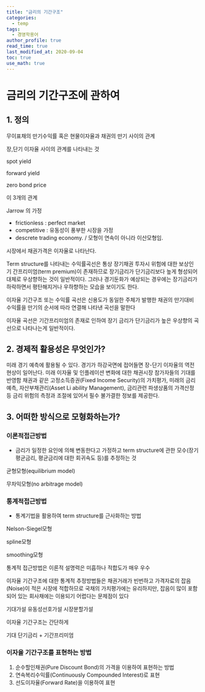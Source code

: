 ```yaml
---
title: "금리의 기간구조"
categories:
  - temp
tags:
  - 경영학용어
author_profile: true
read_time: true
last_modified_at: 2020-09-04
toc: true
use_math: true
---
```


# 금리의 기간구조에 관하여

## 1. 정의

무이표채의 만기수익률 혹은 현물이자율과 채권의 만기 사이의 관계

장,단기 이자율 사이의 관계를 나타내는 것

spot yield

forward yield

zero bond price

이 3개의 관계

Jarrow 의 가정

- frictionless : perfect market
- competitive : 유동성이 풍부한 시장을 가정
- descrete trading economy. / 모형이 연속이 아니라 이산모형임.

시장에서 채권가격은 이자율로 나타난다.

Term structure를 나타내는 수익률곡선은 통상 장기채권 투자시 위험에 대한 보상인 기
간프리미엄(term premium)이 존재하므로 장기금리가 단기금리보다 높게 형성되어 대체로
우상향하는 것이 일반적이다. 그러나 경기둔화가 예상되는 경우에는 장기금리가 하락하면서
평탄해지거나 우하향하는 모습을 보이기도 한다.

이자율 기간구조 또는 수익률 곡선은 신용도가 동일한 주체가 발행한 채권의 만기대비 수익률을 만기의 순서에 따라 연결해 나타낸 곡선을 말한다

이자율 곡선은 기간프리미엄의 존재로 인하여 장기 금리가 단기금리가 높은 우상향의 곡선으로 나타나는게 일반적이다.

## 2. 경제적 활용성은 무엇인가?

미래 경기 예측에 활용될 수 있다. 경기가 하강국면에 접어들면 장-단기 이자율의 역전현상이 일어난다.
미래 이자율 및 인플레이션 변화에 대한 채권시장 참가자들의 기대를 반영함
채권과 같은 고정소득증권(Fixed Income Security)의 가치평가, 미래의 금리예측, 자산부채관리(Asset Li
ability Management), 금리관련 파생상품의 가격산정 등 금리 위험의 측정과 조절에 있어서 필수 불가결한 정보를 제공한다.

## 3. 어떠한 방식으로 모형화하는가?

### 이론적접근방법

- 금리가 일정한 요인에 의해 변동한다고 가정하고 term structure에 관한 모수(장기평균금리, 평균금리에 대한 회귀속도 등)를 추정하는 것

균형모형(equilibrium model)

무차익모형(no arbitrage model)

### 통계적접근방법

- 통계기법을 활용하여 term structure를 근사화하는 방법

Nelson-Siegel모형

spline모형

smoothing모형

통계적 접근방법은 이론적 설명력은 미흡하나 적합도가 매우 우수

이자율 기간구조에 대한 통계적 추정방법들은 채권거래가 빈번하고 가격자료의 잡음(Noise)이 적은 시장에
적합하므로 국채의 가치평가에는 유리하지만, 잡음이 많이 포함되어 있는 회사채에는 이용되기 어렵다는 문제점이 있다

기대가설
유동성선호가설
시장분할가설

이자율 기간구조는 간단하게

기대 단기금리 + 기간프리미엄

### 이자율 기간구조를 표현하는 방법

1. 순수할인채권(Pure Discount Bond)의 가격을 이용하여 표현하는 방법
2. 연속복리수익률(Continuously Compounded Interest)로 표현
3. 선도이자율(Forward Rate)을 이용하여 표현
